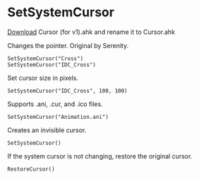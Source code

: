 # SetSystemCursor
[Download](https://raw.githubusercontent.com/iseahound/SetSystemCursor/main/Cursor%20(for%20v1).ahk) Cursor (for v1).ahk and rename it to Cursor.ahk

Changes the pointer. Original by Serenity. 

    SetSystemCursor("Cross")
    SetSystemCursor("IDC_Cross")

Set cursor size in pixels. 

    SetSystemCursor("IDC_Cross", 100, 100)

Supports .ani, .cur, and .ico files.

    SetSystemCursor("Animation.ani")
    
Creates an invisible cursor.

    SetSystemCursor()
    
If the system cursor is not changing, restore the original cursor.

    RestoreCursor()
